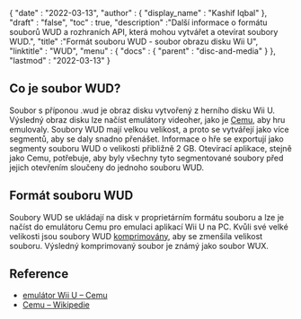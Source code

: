 {
  "date" : "2022-03-13",
  "author" : {
    "display_name" : "Kashif Iqbal"
},
  "draft" : "false",
   "toc" : true,
  "description" :"Další informace o formátu souborů WUD a rozhraních API, která mohou vytvářet a otevírat soubory WUD.",
  "title" :"Formát souboru WUD - soubor obrazu disku Wii U",
  "linktitle" : "WUD",
  "menu" : {
    "docs" : {
      "parent" : "disc-and-media"
}
},
  "lastmod" : "2022-03-13"
}

## Co je soubor WUD?

Soubor s příponou .wud je obraz disku vytvořený z herního disku Wii U. Výsledný obraz disku lze načíst emulátory videoher, jako je [Cemu](https://cemu.info/), aby hru emulovaly. Soubory WUD mají velkou velikost, a proto se vytvářejí jako více segmentů, aby se daly snadno přenášet. Informace o hře se exportují jako segmenty souboru WUD o velikosti přibližně 2 GB. Otevírací aplikace, stejně jako Cemu, potřebuje, aby byly všechny tyto segmentované soubory před jejich otevřením sloučeny do jednoho souboru WUD.

## Formát souboru WUD

Soubory WUD se ukládají na disk v proprietárním formátu souboru a lze je načíst do emulátoru Cemu pro emulaci aplikací Wii U na PC. Kvůli své velké velikosti jsou soubory WUD [komprimovány](/cs/compression/), aby se zmenšila velikost souboru. Výsledný komprimovaný soubor je známý jako soubor WUX.

## Reference

* [emulátor Wii U – Cemu](https://cemu.info/)
* [Cemu – Wikipedie](https://en.wikipedia.org/wiki/Cemu)

